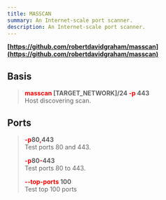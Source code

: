 ```yaml
---
title: MASSCAN
summary: An Internet-scale port scanner.
description: An Internet-scale port scanner.
---
```


**[https://github.com/robertdavidgraham/masscan](https://github.com/robertdavidgraham/masscan)**

## Basis


 > 
 > **<font color=red>masscan</font> \[TARGET_NETWORK\]/24 <font color=red>-p</font> 443</br>**
 > Host discovering scan.

## Ports


 > 
 > **<font color=red>-p</font>80<font color=red>,</font>443</br>**
 > Test ports 80 and 443.
 > 
 > **<font color=red>-p</font>80<font color=red>-</font>443</br>**
 > Test ports 80 to 443. 
 > 
 > **<font color=red>‐‐top-ports </font>100</br>**
 > Test top 100 ports
